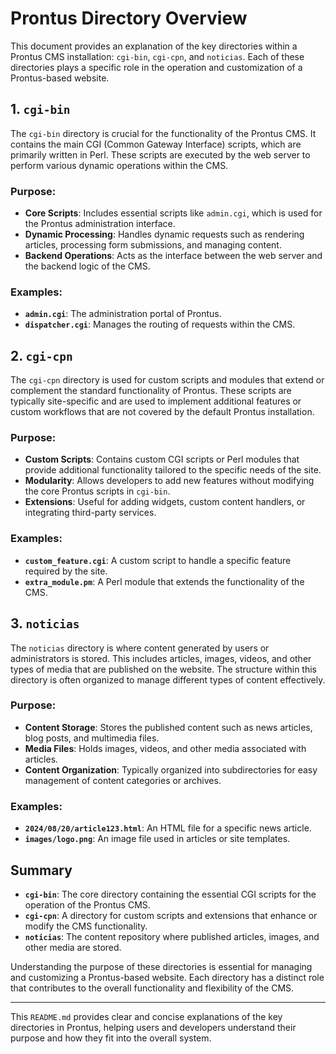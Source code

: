 
# Prontus Directory Overview

This document provides an explanation of the key directories within a Prontus CMS installation: `cgi-bin`, `cgi-cpn`, and `noticias`. Each of these directories plays a specific role in the operation and customization of a Prontus-based website.

## 1. `cgi-bin`

The `cgi-bin` directory is crucial for the functionality of the Prontus CMS. It contains the main CGI (Common Gateway Interface) scripts, which are primarily written in Perl. These scripts are executed by the web server to perform various dynamic operations within the CMS.

### Purpose:
- **Core Scripts**: Includes essential scripts like `admin.cgi`, which is used for the Prontus administration interface.
- **Dynamic Processing**: Handles dynamic requests such as rendering articles, processing form submissions, and managing content.
- **Backend Operations**: Acts as the interface between the web server and the backend logic of the CMS.

### Examples:
- **`admin.cgi`**: The administration portal of Prontus.
- **`dispatcher.cgi`**: Manages the routing of requests within the CMS.

## 2. `cgi-cpn`

The `cgi-cpn` directory is used for custom scripts and modules that extend or complement the standard functionality of Prontus. These scripts are typically site-specific and are used to implement additional features or custom workflows that are not covered by the default Prontus installation.

### Purpose:
- **Custom Scripts**: Contains custom CGI scripts or Perl modules that provide additional functionality tailored to the specific needs of the site.
- **Modularity**: Allows developers to add new features without modifying the core Prontus scripts in `cgi-bin`.
- **Extensions**: Useful for adding widgets, custom content handlers, or integrating third-party services.

### Examples:
- **`custom_feature.cgi`**: A custom script to handle a specific feature required by the site.
- **`extra_module.pm`**: A Perl module that extends the functionality of the CMS.

## 3. `noticias`

The `noticias` directory is where content generated by users or administrators is stored. This includes articles, images, videos, and other types of media that are published on the website. The structure within this directory is often organized to manage different types of content effectively.

### Purpose:
- **Content Storage**: Stores the published content such as news articles, blog posts, and multimedia files.
- **Media Files**: Holds images, videos, and other media associated with articles.
- **Content Organization**: Typically organized into subdirectories for easy management of content categories or archives.

### Examples:
- **`2024/08/20/article123.html`**: An HTML file for a specific news article.
- **`images/logo.png`**: An image file used in articles or site templates.

## Summary

- **`cgi-bin`**: The core directory containing the essential CGI scripts for the operation of the Prontus CMS.
- **`cgi-cpn`**: A directory for custom scripts and extensions that enhance or modify the CMS functionality.
- **`noticias`**: The content repository where published articles, images, and other media are stored.

Understanding the purpose of these directories is essential for managing and customizing a Prontus-based website. Each directory has a distinct role that contributes to the overall functionality and flexibility of the CMS.

---

This `README.md` provides clear and concise explanations of the key directories in Prontus, helping users and developers understand their purpose and how they fit into the overall system.